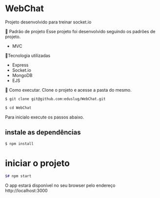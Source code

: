 # WebChat
Projeto desenvolvido para treinar socket.io

📝 Padrão de projeto
Esse projeto foi desenvolvido seguindo os padrões de projeto.
- MVC

📏Tecnologia utilizadas
- Express
- Socket.io
- MongoDB
- EJS


🚀 Como executar.
Clone o projeto e acesse a pasta do mesmo.
```sh
$ git clone git@github.com:eduslug/WebChat.git

$ cd WebChat
```
Para inicialo execute os passos abaixo.

## instale as dependências
```sh
$ npm install
```
# iniciar o projeto
```sh
$# npm start
```
O app estará disponível no seu browser pelo endereço http://localhost:3000
